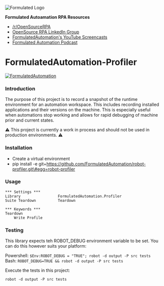 ![Formulated Logo](https://www.formulatedautomation.com/wp-content/uploads/2020/07/Subtract-660x20-1.svg)


**Formulated Autoamation RPA Resources**


-   [/r/OpenSourceRPA](https://reddit.com/r/OpenSourceRPA)
-   [OpenSource RPA LinkedIn
    Group](https://www.linkedin.com/groups/12366622/)
-   [FormulatedAutomation's YouTube
    Screencasts](https://www.youtube.com/channel/UC_IMgIFlNBG94Vm8tNCNeUQ)
-   [Formulated Automation Podcast](https://www.formulatedautomation.com/category/podcast/)


# FormulatedAutomation-Profiler

[![FormulatedAutomation](https://circleci.com/gh/FormulatedAutomation/robot-profiler.svg?style=shield)](https://app.circleci.com/pipelines/github/FormulatedAutomation/robot-profiler)

### Introduction

The purpose of this project is to record a snapshot of the runtime
environment for an automation workspace. This includes recording
installed applications and their versions on the machine. This is
especially useful when automations stop working and allows for rapid
debugging of machine prior and current states.

⚠️ This project is currently a work in process and should not be used in
production environments. ⚠️

### Installation

-   Create a virtual environment
-   pip install -e git+https://github.com/FormulatedAutomation/robot-profiler.git\#egg=robot-profiler

### Usage

``` {.sourceCode .robotframework}
*** Settings ***
Library                 FormulatedAutomation.Profiler
Suite Teardown          Teardown

*** Keywords ***
Teardown
    Write Profile
```

### Testing

This library expects teh ROBOT\_DEBUG environment variable to be set.
You can do this however suits your platform:

Powershell: `$Env:ROBOT_DEBUG = "TRUE"; robot -d output -P src tests `
Bash: `ROBOT_DEBUG=TRUE && robot -d output -P src tests`

Execute the tests in this project:

``` {.sourceCode .bash}
robot -d output -P src tests
```

